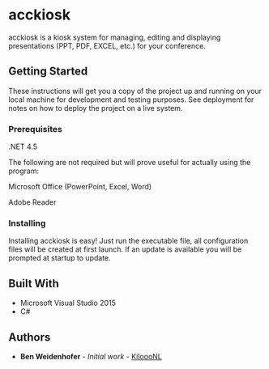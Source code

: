 # acckiosk

acckiosk is a kiosk system for managing, editing and displaying presentations (PPT, PDF, EXCEL, etc.) for your conference.

## Getting Started

These instructions will get you a copy of the project up and running on your local machine for development and testing purposes. See deployment for notes on how to deploy the project on a live system.

### Prerequisites

.NET 4.5

The following are not required but will prove useful for actually using the program:

Microsoft Office (PowerPoint, Excel, Word)

Adobe Reader

### Installing

Installing acckiosk is easy! Just run the executable file, all configuration files will be created at first launch.
If an update is available you will be prompted at startup to update. 

## Built With

* Microsoft Visual Studio 2015
* C#

## Authors

* **Ben Weidenhofer** - *Initial work* - [KiloooNL](https://github.com/KiloooNL)

